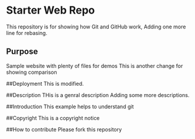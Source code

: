 # Starter Web Repo

This repository is for showing how Git and GitHub work, Adding one more line for rebasing.

## Purpose

Sample website with plenty of files for demos
This is another change for showing comparison

##Deployment
This is modified.

##Description
THis is a genral description
Adding some more descriptions.

##Introduction
This example helps to understand git

##Copyright
This is a copyright notice

##How to contribute
Please fork this repository